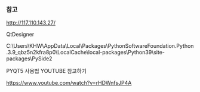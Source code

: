 ### 참고

http://117.110.143.27/


QtDesigner

C:\Users\KHW\AppData\Local\Packages\PythonSoftwareFoundation.Python.3.9_qbz5n2kfra8p0\LocalCache\local-packages\Python39\site-packages\PySide2

PYQT5 사용법 YOUTUBE 참고하기

https://www.youtube.com/watch?v=rHDWnfsJP4A